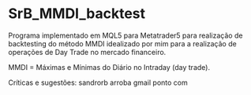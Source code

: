 # SrB_MMDI_backtest

Programa implementado em MQL5 para Metatrader5 para realização de backtesting do método MMDI idealizado por mim para a realização de operações de Day Trade no mercado financeiro.

MMDI = Máximas e Mínimas do Diário no Intraday (day trade).

Críticas e sugestões: sandrorb arroba gmail ponto com

